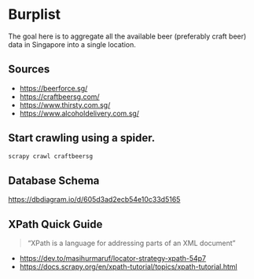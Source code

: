 # Burplist

The goal here is to aggregate all the available beer (preferably craft beer) data in Singapore into a single location.

## Sources

-   https://beerforce.sg/
-   https://craftbeersg.com/
-   https://www.thirsty.com.sg/
-   https://www.alcoholdelivery.com.sg/

## Start crawling using a spider.

```sh
scrapy crawl craftbeersg
```

## Database Schema

https://dbdiagram.io/d/605d3ad2ecb54e10c33d5165

## XPath Quick Guide

> “XPath is a language for addressing parts of an XML document”

-   https://dev.to/masihurmaruf/locator-strategy-xpath-54p7
-   https://docs.scrapy.org/en/xpath-tutorial/topics/xpath-tutorial.html
